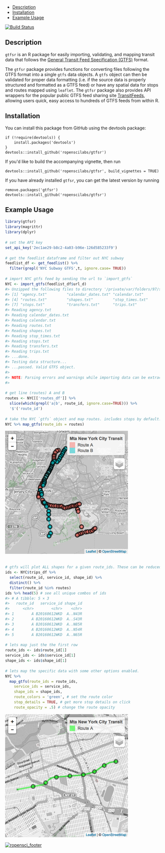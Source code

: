 -   [Description](#description)
-   [Installation](#installation)
-   [Example Usage](#example-usage)

<!-- README.md is generated from README.Rmd. Please edit that file -->
[![Build Status](https://travis-ci.org/ropenscilabs/gtfsr.svg?branch=master)](https://travis-ci.org/ropenscilabs/gtfsr)

Description
-----------

`gtfsr` is an R package for easily importing, validating, and mapping transit data that follows the [General Transit Feed Specification (GTFS)](https://developers.google.com/transit/gtfs/) format.

The `gtfsr` package provides functions for converting files following the GTFS format into a single `gtfs` data objects. A `gtfs` object can then be validated for proper data formatting (i.e. if the source data is properly structured and formatted as a GTFS feed) or have any spatial data for stops and routes mapped using `leaflet`. The `gtfsr` package also provides API wrappers for the popular public GTFS feed sharing site [TransitFeeds](https://transitfeeds.com/), allowing users quick, easy access to hundreds of GTFS feeds from within R.

Installation
------------

You can install this package from GitHub using the devtools package:

    if (!require(devtools)) {
        install.packages('devtools')
    }
    devtools::install_github('ropenscilabs/gtfsr')

If you'd like to build the accompanying vignette, then run

    devtools::install_github('ropenscilabs/gtfsr', build_vignettes = TRUE)

If you have already installed `gtfsr`, you can get the latest version by running

    remove.packages('gtfsr')
    devtools::install_github('ropenscilabs/gtfsr')

Example Usage
-------------

``` r
library(gtfsr)
library(magrittr)
library(dplyr)

# set the API key
set_api_key('2ec1ae29-b8c2-4a03-b96e-126d585233f9')

# get the feedlist dataframe and filter out NYC subway
feedlist_df <- get_feedlist() %>%
  filter(grepl('NYC Subway GTFS',t, ignore.case= TRUE))

# import NYC gtfs feed by sending the url to `import_gtfs`
NYC <- import_gtfs(feedlist_df$url_d)
#> Unzipped the following files to directory '/private/var/folders/97/sbpwvr3n36516bwd2yjrmsc80000gn/T/RtmpLJNK2r/filef2f453533b8d'...
#> [1] "agency.txt"         "calendar_dates.txt" "calendar.txt"      
#> [4] "routes.txt"         "shapes.txt"         "stop_times.txt"    
#> [7] "stops.txt"          "transfers.txt"      "trips.txt"
#> Reading agency.txt
#> Reading calendar_dates.txt
#> Reading calendar.txt
#> Reading routes.txt
#> Reading shapes.txt
#> Reading stop_times.txt
#> Reading stops.txt
#> Reading transfers.txt
#> Reading trips.txt
#> ...done.
#> Testing data structure...
#> ...passed. Valid GTFS object.
#> 
#> NOTE: Parsing errors and warnings while importing data can be extracted from any given dataframe with `attr(df, "problems")`.
#> 

# get line (routes) A and B
routes <- NYC[['routes_df']] %>%
  slice(which(grepl('a|b', route_id, ignore.case=TRUE))) %>%
  '$'('route_id')

# take the NYC `gtfs` object and map routes. includes stops by default.
NYC %>% map_gtfs(route_ids = routes)
```

![](README/README-readme-body-1.png)

``` r

# gtfs will plot ALL shapes for a given route_ids. These can be reduced using the `service_ids` option.
ids <- NYC$trips_df %>%
  select(route_id, service_id, shape_id) %>%
  distinct() %>%
  filter(route_id %in% routes)
ids %>% head(5) # see all unique combos of ids
#> # A tibble: 5 × 3
#>   route_id   service_id shape_id
#>      <chr>        <chr>    <chr>
#> 1        A B20160612WKD  A..N43R
#> 2        A B20160612WKD  A..S43R
#> 3        A B20160612WKD  A..N85R
#> 4        A B20160612WKD  A..N54R
#> 5        A B20160612WKD  A..N65R

# lets map just the the first row
route_ids <- ids$route_id[1]
service_ids <- ids$service_id[1]
shape_ids <- ids$shape_id[1]

# lets map the specific data with some other options enabled.
NYC %>%
  map_gtfs(route_ids = route_ids,
    service_ids = service_ids,
    shape_ids = shape_ids,
    route_colors = 'green', # set the route color
    stop_details = TRUE, # get more stop details on click
    route_opacity = .5) # change the route opacity
```

![](README/README-readme-body-2.png)

[![ropensci\_footer](http://ropensci.org/public_images/github_footer.png)](http://ropensci.org)
